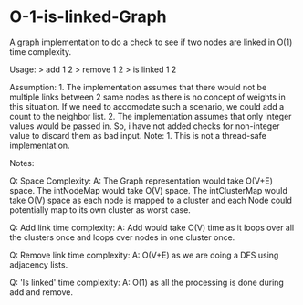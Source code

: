 # O-1-is-linked-Graph

A graph implementation to do a check to see if two nodes are linked in O(1) time complexity.


  <p>
  Usage:
  > add 1 2
  > remove 1 2
  > is linked 1 2
  <p>
  <p>
  Assumption:
  1. The implementation assumes that there would not be multiple links between 2 same nodes as there is no concept of weights in this situation. If we need to accomodate such a scenario, we could add a count to the neighbor list.
  2. The implementation assumes that only integer values would be passed in. So, i have not added checks for non-integer value to discard them as bad input.
  Note:
  1. This is not a thread-safe implementation. 
  <p>
  Notes:
  <p>
  Q: Space Complexity:
  A:
  The Graph representation would take O(V+E) space.
  The intNodeMap would take O(V) space.
  The intClusterMap would take O(V) space as each node is mapped to a cluster and each Node could potentially map to its own cluster as worst case.
  <p>
  Q: Add link time complexity:
  A: Add would take O(V) time as it loops over all the clusters once and loops over nodes in one cluster once.
  <p>
  Q: Remove link time complexity:
  A: O(V+E) as we are doing a DFS using adjacency lists.
  <p>
  Q: 'Is linked' time complexity:
  A: O(1) as all the processing is done during add and remove.

